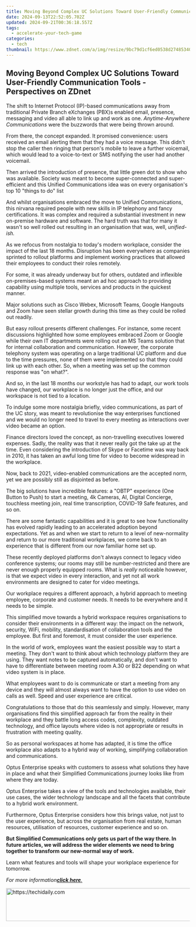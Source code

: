 ```yaml
---
title: Moving Beyond Complex UC Solutions Toward User-Friendly Communication Tools - Perspectives on ZDnet
date: 2024-09-13T22:52:05.702Z
updated: 2024-09-21T00:36:18.557Z
tags:
  - accelerate-your-tech-game
categories:
  - tech
thumbnail: https://www.zdnet.com/a/img/resize/9bc79d1cf6ed0538d274853407db66f2b06d39b1/2021/08/14/5ac07184-992d-4086-b0b4-a5fb4b73d7ac/shutterstock-1686419383.jpg?width=170&height=128&fit=crop&auto=webp
---
```


## Moving Beyond Complex UC Solutions Toward User-Friendly Communication Tools - Perspectives on ZDnet

The shift to Internet Protocol (IP)-based communications away from traditional Private Branch eXchanges (PBX)s enabled email, presence, messaging and video all able to link up and work as one. _Anytime-Anywhere Communications_ were the buzzwords that were being thrown around.

From there, the concept expanded. It promised convenience: users received an email alerting them that they had a voice message. This didn't stop the caller then ringing that person's mobile to leave a further voicemail, which would lead to a voice-to-text or SMS notifying the user had another voicemail. 

Then arrived the introduction of presence, that little green dot to show who was available. Society was meant to become super-connected and super-efficient and this Unified Communications idea was on every organisation's top 10 "things to do" list

And whilst organisations embraced the move to Unified Communications, this nirvana required people with new skills in IP telephony and fancy certifications. It was complex and required a substantial investment in new on-premise hardware and software. The hard truth was that for many it wasn't so well rolled out resulting in an organisation that was, well, _unified-ish._

As we refocus from nostalgia to today's modern workplace, consider the impact of the last 18 months. Disruption has been everywhere as companies sprinted to rollout platforms and implement working practices that allowed their employees to conduct their roles remotely. 

For some, it was already underway but for others, outdated and inflexible on-premises-based systems meant an ad hoc approach to providing capability using multiple tools, services and products in the quickest manner. 

Major solutions such as Cisco Webex, Microsoft Teams, Google Hangouts and Zoom have seen stellar growth during this time as they could be rolled out readily. 

But easy rollout presents different challenges. For instance, some recent discussions highlighted how some employees embraced Zoom or Google while their own IT departments were rolling out an MS Teams solution that for internal collaboration and communication. However, the corporate telephony system was operating on a large traditional UC platform and due to the time pressures, none of them were implemented so that they could link up with each other. So, when a meeting was set up the common response was "on what?". 

And so, in the last 18 months our workstyle has had to adapt, our work tools have changed, our workplace is no longer just the office, and our workspace is not tied to a location.

To indulge some more nostalgia briefly, video communications, as part of the UC story, was meant to revolutionise the way enterprises functioned and we would no longer need to travel to every meeting as interactions over video became an option. 

Finance directors loved the concept, as non-travelling executives lowered expenses. Sadly, the reality was that it never really got the take up at the time. Even considering the introduction of Skype or Facetime was way back in 2010, it has taken an awful long time for video to become widespread in the workplace.

Now, back to 2021, video-enabled communications are the accepted norm, yet we are possibly still as disjointed as before. 

The big solutions have incredible features: a "OBTP" experience (One Button to Push) to start a meeting, 4k Cameras, AI, Digital Concierge, touchless meeting join, real time transcription, COVID-19 Safe features, and so on. 

There are some fantastic capabilities and it is great to see how functionality has evolved rapidly leading to an accelerated adoption beyond expectations. Yet as and when we start to return to a level of new-normality and return to our more traditional workplaces, we come back to an experience that is different from our now familiar home set up. 

These recently deployed platforms don't always connect to legacy video conference systems; our rooms may still be number-restricted and there are never enough properly equipped rooms. What is _really_ noticeable however, is that we expect video in every interaction, and yet not all work environments are designed to cater for video meetings. 

Our workplace requires a different approach, a hybrid approach to meeting employee, corporate and customer needs. It needs to be everywhere and it needs to be simple.

This simplified move towards a hybrid workspace requires organisations to consider their environments in a different way: the impact on the network, security, WiFi, mobility, standardisation of collaboration tools and the employee. But first and foremost, it must consider the user experience. 

In the world of work, employees want the easiest possible way to start a meeting. They don't want to think about which technology platform they are using. They want notes to be captured automatically, and don't want to have to differentiate between meeting room A.30 or B22 depending on what video system is in place. 

What employees want to do is communicate or start a meeting from any device and they will almost always want to have the option to use video on calls as well. Speed and user experience are critical. 

Congratulations to those that do this seamlessly and simply. However, many organisations find this simplified approach far from the reality in their workplace and they battle long access codes, complexity, outdated technology, and office layouts where video is not appropriate or results in frustration with meeting quality.

So as personal workspaces at home has adapted, it is time the office workplace also adapts to a hybrid way of working, simplifying collaboration and communications. 

Optus Enterprise speaks with customers to assess what solutions they have in place and what their Simplified Communications journey looks like from where they are today. 

Optus Enterprise takes a view of the tools and technologies available, their use cases, the wider technology landscape and all the facets that contribute to a hybrid work environment. 

Furthermore, Optus Enterprise considers how this brings value, not just to the user experience, but across the organisation from real estate, human resources, utilisation of resources, customer experience and so on. 

**But Simplified Communications only gets us part of the way there. In future articles, we will address the wider elements we need to bring together to transform our new-normal way of work.** 

Learn what features and tools will shape your workplace experience for tomorrow. 

_For more information[**click here**.](https://nam02.safelinks.protection.outlook.com/?url=https%3A%2F%2Fwww.optus.com.au%2Fenterprise%2Fmobility%2Funified-communications%2Foptus-cloud-calling&data=04%7C01%7Cnmistretta%40redventures.com%7C035a448e71954e88564508d96305c84c%7C4289d6102cfd46218c9644a1518ddb0a%7C0%7C0%7C637649698778183020%7CUnknown%7CTWFpbGZsb3d8eyJWIjoiMC4wLjAwMDAiLCJQIjoiV2luMzIiLCJBTiI6Ik1haWwiLCJXVCI6Mn0%3D%7C1000&sdata=W1YpOwJW91QDKT4v9nm4wpJ1dLJ9A0jj%2Fp3J3VcKPtI%3D&reserved=0)_

<ins class="adsbygoogle"
     style="display:block"
     data-ad-format="autorelaxed"
     data-ad-client="ca-pub-7571918770474297"
     data-ad-slot="1223367746"></ins>

<ins class="adsbygoogle"
     style="display:block"
     data-ad-client="ca-pub-7571918770474297"
     data-ad-slot="8358498916"
     data-ad-format="auto"
     data-full-width-responsive="true"></ins>



<!-- affiliate ads begin -->
<a href="https://ephamedtechinc.pxf.io/c/5597632/2137214/26400" target="_top" id="2137214">
  <img src="//a.impactradius-go.com/display-ad/26400-2137214" border="0" alt="https://techidaily.com" width="728" height="90"/>
</a>
<img height="0" width="0" src="https://ephamedtechinc.pxf.io/i/5597632/2137214/26400" style="position:absolute;visibility:hidden;" border="0" />
<!-- affiliate ads end -->

